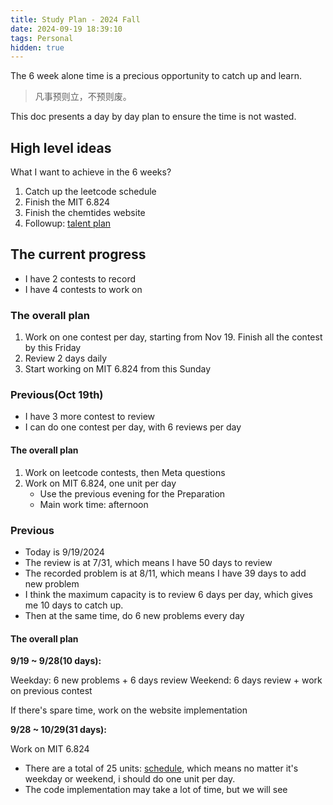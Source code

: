 ```yaml
---
title: Study Plan - 2024 Fall
date: 2024-09-19 18:39:10
tags: Personal
hidden: true
---
```


The 6 week alone time is a precious opportunity to catch up and learn.

> 凡事预则立，不预则废。

This doc presents a day by day plan to ensure the time is not wasted.

## High level ideas

What I want to achieve in the 6 weeks?

1. Catch up the leetcode schedule
1. Finish the MIT 6.824
1. Finish the chemtides website
1. Followup: [talent plan](https://github.com/pingcap/talent-plan)

## The current progress

* I have 2 contests to record
* I have 4 contests to work on

### The overall plan

1. Work on one contest per day, starting from Nov 19. Finish all the contest by this Friday
2. Review 2 days daily
3. Start working on MIT 6.824 from this Sunday

### Previous(Oct 19th)

* I have 3 more contest to review
* I can do one contest per day, with 6 reviews per day

#### The overall plan

1. Work on leetcode contests, then Meta questions
2. Work on MIT 6.824, one unit per day
    * Use the previous evening for the Preparation
    * Main work time: afternoon

### Previous

* Today is 9/19/2024
* The review is at 7/31, which means I have 50 days to review
* The recorded problem is at 8/11, which means I have 39 days to add new problem
* I think the maximum capacity is to review 6 days per day, which gives me 10 days to catch up.
* Then at the same time, do 6 new problems every day

#### The overall plan

**9/19 ~ 9/28(10 days):**

Weekday: 6 new problems + 6 days review
Weekend: 6 days review + work on previous contest

If there's spare time, work on the website implementation

**9/28 ~ 10/29(31 days):**

Work on MIT 6.824

* There are a total of 25 units: [schedule](https://pdos.csail.mit.edu/6.824/schedule.html), which means no matter it's weekday or weekend, i should do one unit per day.
* The code implementation may take a lot of time, but we will see
